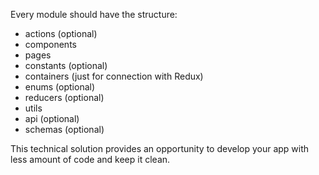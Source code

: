 Every module should have the structure:
- actions (optional)
- components
- pages
- constants (optional)
- containers (just for connection with Redux)
- enums (optional)
- reducers (optional)
- utils
- api (optional)
- schemas (optional)

This technical solution provides an opportunity to develop your app
with less amount of code and keep it clean.

